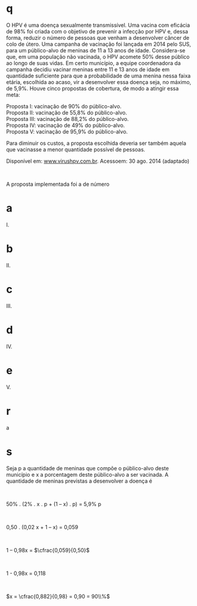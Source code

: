 # q
O HPV é uma doença sexualmente transmissível. Uma vacina com eficácia de 98% foi criada com o objetivo de prevenir a infecção por HPV e, dessa forma, reduzir o número de pessoas que venham a desenvolver câncer de colo de útero. Uma campanha de vacinação foi lançada em 2014 pelo SUS, para um público-alvo de meninas de 11 a 13 anos de idade. Considera-se que, em uma população não vacinada, o HPV acomete 50% desse público ao longo de suas vidas. Em certo município, a equipe coordenadora da campanha decidiu vacinar meninas entre 11 e 13 anos de idade em quantidade suficiente para que a probabilidade de uma menina nessa faixa etária, escolhida ao acaso, vir a desenvolver essa doença seja, no máximo, de 5,9%. Houve cinco propostas de cobertura, de modo a atingir essa meta:

Proposta I: vacinação de 90% do público-alvo.\
Proposta II: vacinação de 55,8% do público-alvo.\
Proposta III: vacinação de 88,2% do público-alvo.\
Proposta IV: vacinação de 49% do público-alvo.\
Proposta V: vacinação de 95,9% do público-alvo.

Para diminuir os custos, a proposta escolhida deveria ser também aquela que vacinasse a menor quantidade possível de pessoas.

Disponível em: www.virushpv.com.br. Acessoem: 30 ago. 2014 (adaptado)

 

A proposta implementada foi a de número

# a
I.

# b
II.

# c
III.

# d
IV.

# e
V.

# r
a

# s
Seja p a quantidade de meninas que compõe o público-alvo deste município e x a porcentagem deste público-alvo a ser vacinada. A quantidade de meninas previstas a desenvolver a doença é

 

50% . (2% . x . p + (1 – x) . p) = 5,9% p

 

0,50 . (0,02 x + 1 – x) = 0,059

 

1 – 0,98x = $\cfrac{0,059}{0,50}$

 

1 - 0,98x = 0,118

 

$x = \cfrac{0,882}{0,98} = 0,90 = 90\\%$

